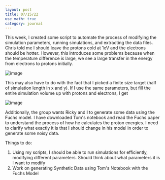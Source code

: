 ```yaml
---
layout: post
title: 07/15/22
use_math: true
category: journal
---
```


This week, I created some script to automate the process of modifying the simulation parameters, running simulations, and extracting the data files. Chris told me I should leave the protons cold at 1eV and the electrons should be hotter. However, this introduces some problems because when the temperature difference is large, we see a large transfer in the energy from electrons to protons initially. 

![image](https://user-images.githubusercontent.com/98538788/179314711-a11214f0-9705-4912-933a-b64a5150a8f9.png)

This may also have to do with the fact that I picked a finite size target (half of simulation length in x and y). If I use the same parameters, but fill the entire simulation volume up with protons and electrons, I get

![image](https://user-images.githubusercontent.com/98538788/180280985-e7d8ca41-50db-48b8-9f33-e6e89f783ee3.png)

Additionally, the group wants Ricky and I to generate some data using the Fuchs model. I have downloaded Tom's notebook and read the Fuchs paper to understand the process of how he calculates the proton energies. I need to clarify what exactly it is that I should change in his model in order to generate some noisy data. 

Things to do: 

1. Using my scripts, I should be able to run simulations for efficiently, modifying different parameters. Should think about what parameters it is I want to modify
2. Work on generating Synthetic Data using Tom's Notebook with the Fuchs Model

